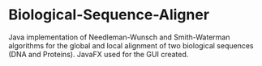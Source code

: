 # Biological-Sequence-Aligner

Java implementation of Needleman-Wunsch and Smith-Waterman algorithms for the global and local alignment of two biological sequences (DNA and Proteins).
JavaFX used for the GUI created. 
